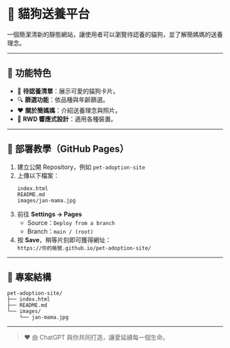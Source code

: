 # 🐾 貓狗送養平台

一個簡潔清新的靜態網站，讓使用者可以瀏覽待認養的貓狗，並了解簡媽媽的送養理念。

---

## 🌟 功能特色
- 🐶 **待認養清單**：展示可愛的貓狗卡片。
- 🔍 **篩選功能**：依品種與年齡篩選。
- ❤️ **關於簡媽媽**：介紹送養理念與照片。
- 📱 **RWD 響應式設計**：適用各種裝置。

---

## 🚀 部署教學（GitHub Pages）
1. 建立公開 Repository，例如 `pet-adoption-site`
2. 上傳以下檔案：
   ```
   index.html
   README.md
   images/jan-mama.jpg
   ```
3. 前往 **Settings → Pages**
   - Source：`Deploy from a branch`
   - Branch：`main / (root)`
4. 按 **Save**，稍等片刻即可獲得網址：  
   `https://你的帳號.github.io/pet-adoption-site/`

---

## 📂 專案結構
```
pet-adoption-site/
├── index.html
├── README.md
└── images/
    └── jan-mama.jpg
```

---

> ❤️ 由 ChatGPT 與你共同打造，讓愛延續每一個生命。
